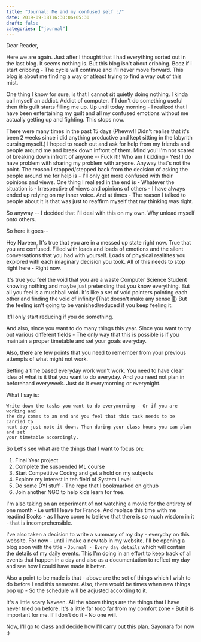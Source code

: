 ```yaml
---
title: "Journal: Me and my confused self :/"
date: 2019-09-18T16:30:06+05:30
draft: false
categories: ["journal"]
---
```


Dear Reader,

Here we are again. Just after I thought that I had everything sorted out in the last blog. It seems nothing is. But this blog isn't about cribbing. Bcoz if i start cribbing - The cycle will continue and I'll never move forward. This blog is about me finding a way or atleast trying to find a way out of this mist.

One thing I know for sure, is that I cannot sit quietly doing nothing. I kinda call myself an addict. Addict of computer. If I don't do something useful then this guilt starts filling me up. Up until today morning - I realized that I have been entertaining my guilt and all my confused emotions without me actually getting up and fighting. This stops now.

There were many times in the past 15 days (Pheww!! Didn't realise that it's been 2 weeks since i did anything productive and kept sitting in the labyrith cursing myself.) I hoped to reach out and ask for help from my friends and people around me and break down infront of them. Mind you! I'm not scared of breaking down infront of anyone -- Fuck it!! Who am I kidding - Yes! I do have problem with sharing my problem with anyone. Anyway that's not the point.
The reason I stopped/stepped back from the decision of asking the people around me for help is - I'll only get more confused with their opinions and views. One thing I realised in the end is - Whatever the situation is - Irrespective of views and opinions of others - I have always ended up relying on my inner voice. And at times - The reason I talked to people about it is that was just to reaffirm myself that my thinking was right.

So anyway -- I decided that I'll deal with this on my own. Why unload myself onto others.

So here it goes--

Hey Naveen, It's true that you are in a messed up state right now. True that you are confused. Filled with loads and loads of emotions and the silent conversations that you had with yourself. Loads of physical realitites you explored with each imaginary decision you took. All of this needs to stop right here - Right now.

It's true you feel the void that you are a waste Computer Science Student knowing nothing and maybe just pretending that you know everything. But all you feel is a mushball void. It's like a set of void pointers pointing each other and finding the void of infinity (That doesn't make any sense :shrug:)
But the feeling isn't going to be vanished/reduced if you keep feeling it.

It'll only start reducing if you do something.

And also, since you want to do many things this year. Since you want to try out various different fields - The only way that this is possible is if you maintain a proper timetable and set your goals everyday.

Also, there are few points that you need to remember from your previous attempts of what might not work.

Setting a time based everyday work won't work. You need to have clear idea of what is it that you want to do everyday. And you need not plan in beforehand everyweek. Just do it everymorning or everynight.

What I say is:

```
Write down the tasks you want to do everymorning - Or if you are working and
the day comes to an end and you feel that this task needs to be carried to
next day just note it down. Then during your class hours you can plan and set
your timetable accordingly.
```

So Let's see what are the things that I want to focus on:

1. Final Year project
2. Complete the suspended ML course
3. Start Competitive Coding and get a hold on my subjects
4. Explore my interest in teh field of System Level 
5. Do some DYI stuff - The repo that I bookmarked on github
6. Join another NGO to help kids learn for free.

I'm also taking on an experiment of not watching a movie for the entirety of one month - i.e until I leave for France. And replace this time with me readind Books - as I have come to believe that there is so much wisdom in it - that is incomprehensible.

I've also taken a decision to write a summary of my day - everyday on this website. For now - until i make a new tab in my website. I'll be opening a blog soon with the title - `Journal - Every day details` which will contain the details of my daily events. This I'm doing in an effort to keep track of all events that happen in a day and also as a documentation to reflect my day and see how I could have made it better.

Also a point to be made is that - above are the set of things which I wish to do before I end this semester. Also, there would be times when new things pop up - So the schedule will be adjusted according to it.

It's a little scary Naveen. All the above things are the things that I have never tried on before. It's a little far tooo far from my comfort zone - But it is important for me. If I don't do it - No one will. 

Now, I'll go to class and decide how I'll carry out this plan. Sayonara for now :)
